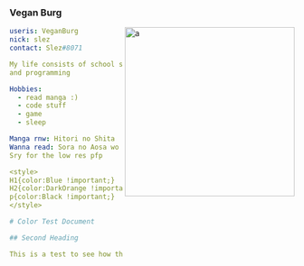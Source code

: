 ### Vegan Burg

<img align="right" alt="a" width="300px" height="300px" src="https://raw.githubusercontent.com/VeganBurg/VeganBurg/main/assets/cherrytree.png" />

```yaml
useris: VeganBurg
nick: slez
contact: Slez#8071

My life consists of school sleep math
and programming

Hobbies:
  - read manga :)
  - code stuff
  - game
  - sleep

Manga rnw: Hitori no Shita
Wanna read: Sora no Aosa wo Shiru Hito yo
Sry for the low res pfp

<style>
H1{color:Blue !important;}
H2{color:DarkOrange !important;}
p{color:Black !important;}
</style>

# Color Test Document

## Second Heading

This is a test to see how the colors work.

```

<!--
**VeganBurg/VeganBurg** is a ✨ _special_ ✨ repository because its `README.md` (this file) appears on your GitHub profile.

Here are some ideas to get you started:

- 🔭 I’m currently working on ...
- 🌱 I’m currently learning ...
- 👯 I’m looking to collaborate on ...
- 🤔 I’m looking for help with ...
- 💬 Ask me about ...
- 📫 How to reach me: ...
- 😄 Pronouns: ...
- ⚡ Fun fact: ...
-->
